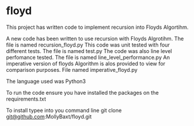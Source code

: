 # floyd
This project has written code to implement recursion into Floyds Algortihm. 

A new code has been written to use recursion with Floyds Algrotihm. The file is named recursion_floyd.py
This code was unit tested with four different tests. The file is named test.py
The code was also line level perfomance tested. The file is named line_level_performance.py
An imperative version of floyds Algorithm is alos provided to view for comparison purposes. File named imperative_floyd.py

The language used was Python3

To run the code ensure you have installed the packages on the requirements.txt

To install typee into you command line      git clone git@github.com:MollyBaxt/floyd.git
